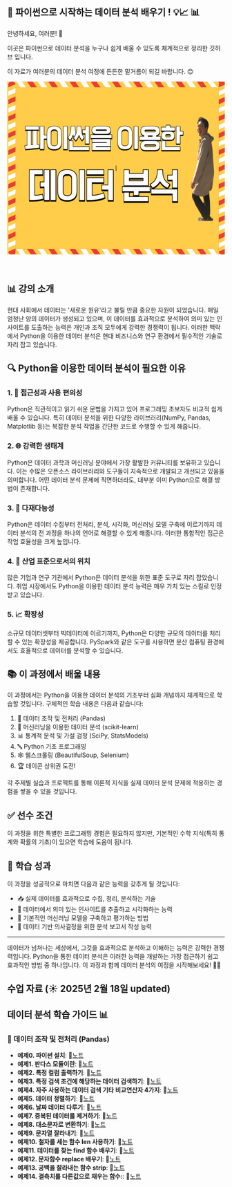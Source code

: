  ## 🐍 파이썬으로 시작하는 데이터 분석 배우기 !  💡📈 📊

안녕하세요, 여러분! 🌟  

이곳은 파이썬으로 데이터 분석을 누구나 쉽게 배울 수 있도록 체계적으로 정리한 깃허브 입니다.  

이 자료가 여러분의 데이터 분석 여정에 든든한 밑거름이 되길 바랍니다. 😊  

<img src="https://github.com/oracleyu01/python_class/blob/main/yys/python1.png" width="600" height="400">

&nbsp;  

## 📊 강의 소개

현대 사회에서 데이터는 '새로운 원유'라고 불릴 만큼 중요한 자원이 되었습니다. 매일 엄청난 양의 데이터가 생성되고 있으며, 이 데이터를 효과적으로 분석하여 의미 있는 인사이트를 도출하는 능력은 개인과 조직 모두에게 강력한 경쟁력이 됩니다. 이러한 맥락에서 Python을 이용한 데이터 분석은 현대 비즈니스와 연구 환경에서 필수적인 기술로 자리 잡고 있습니다.

## 🔍 Python을 이용한 데이터 분석이 필요한 이유

### 1. 🚀 접근성과 사용 편의성

Python은 직관적이고 읽기 쉬운 문법을 가지고 있어 프로그래밍 초보자도 비교적 쉽게 배울 수 있습니다. 특히 데이터 분석을 위한 다양한 라이브러리(NumPy, Pandas, Matplotlib 등)는 복잡한 분석 작업을 간단한 코드로 수행할 수 있게 해줍니다.

### 2. 🌐 강력한 생태계

Python은 데이터 과학과 머신러닝 분야에서 가장 활발한 커뮤니티를 보유하고 있습니다. 이는 수많은 오픈소스 라이브러리와 도구들이 지속적으로 개발되고 개선되고 있음을 의미합니다. 어떤 데이터 분석 문제에 직면하더라도, 대부분 이미 Python으로 해결 방법이 존재합니다.

### 3. 🔄 다재다능성

Python은 데이터 수집부터 전처리, 분석, 시각화, 머신러닝 모델 구축에 이르기까지 데이터 분석의 전 과정을 하나의 언어로 해결할 수 있게 해줍니다. 이러한 통합적인 접근은 작업 효율성을 크게 높입니다.

### 4. 🏢 산업 표준으로서의 위치

많은 기업과 연구 기관에서 Python은 데이터 분석을 위한 표준 도구로 자리 잡았습니다. 취업 시장에서도 Python을 이용한 데이터 분석 능력은 매우 가치 있는 스킬로 인정받고 있습니다.

### 5. 📈 확장성

소규모 데이터셋부터 빅데이터에 이르기까지, Python은 다양한 규모의 데이터를 처리할 수 있는 확장성을 제공합니다. PySpark와 같은 도구를 사용하면 분산 컴퓨팅 환경에서도 효율적으로 데이터를 분석할 수 있습니다.

## 📚 이 과정에서 배울 내용

이 과정에서는 Python을 이용한 데이터 분석의 기초부터 심화 개념까지 체계적으로 학습할 것입니다. 구체적인 학습 내용은 다음과 같습니다:

1. 🐼 데이터 조작 및 전처리 (Pandas) 
2. 🤖 머신러닝을 이용한 데이터 분석 (scikit-learn)
3. 📊 통계적 분석 및 가설 검정 (SciPy, StatsModels)
4. 🔤 Python 기초 프로그래밍
5. 🕸️ 웹스크롤링 (BeautifulSoup, Selenium) 
6. 🏆 데이콘 상위권 도전!

각 주제별 실습과 프로젝트를 통해 이론적 지식을 실제 데이터 분석 문제에 적용하는 경험을 쌓을 수 있을 것입니다.

## ✅ 선수 조건

이 과정을 위한 특별한 프로그래밍 경험은 필요하지 않지만, 기본적인 수학 지식(특히 통계와 확률의 기초)이 있으면 학습에 도움이 됩니다.

## 🎯 학습 성과

이 과정을 성공적으로 마치면 다음과 같은 능력을 갖추게 될 것입니다:

- 📥 실제 데이터를 효과적으로 수집, 정리, 분석하는 기술
- 🔮 데이터에서 의미 있는 인사이트를 추출하고 시각화하는 능력
- 🧠 기본적인 머신러닝 모델을 구축하고 평가하는 방법
- 📝 데이터 기반 의사결정을 위한 분석 보고서 작성 능력

---

데이터가 넘쳐나는 세상에서, 그것을 효과적으로 분석하고 이해하는 능력은 강력한 경쟁력입니다. 
Python을 통한 데이터 분석은 이러한 능력을 개발하는 가장 접근하기 쉽고 효과적인 방법 중 하나입니다. 이 과정과 함께 데이터 분석의 여정을 시작해보세요! 🚀✨
 

## 수업 자료 (☀️ 2025년 2월 18일 updated)


## 데이터 분석 학습 가이드 📊

### 🐼 데이터 조작 및 전처리 (Pandas) 
- **예제0. 파이썬 설치**: 📄[노트]()  
- **예제1. 판다스 모듈이란**:  📄[노트]()  
- **예제2. 특정 컬럼 출력하기**:  📄[노트]()  
- **예제3. 특정 검색 조건에 해당하는 데이터 검색하기**:  📄[노트]()  
- **예제4. 자주 사용하는 데이터 검색 기타 비교연산자 4가지**:  📄[노트]()    
- **예제5. 데이터 정렬하기**:  📄[노트]()  
- **예제6. 날짜 데이터 다루기**:  📄[노트]()  
- **예제7. 중복된 데이터를 제거하기**:  📄[노트]()  
- **예제8. 대소문자로 변환하기**:  📄[노트]()  
- **예제9. 문자열 잘라내기**:  📄[노트]()  
- **예제10. 철자를 세는 함수 len  사용하기**:  📄[노트]()  
- **예제11. 데이터를 찾는 find 함수 배우기**:  📄[노트]()  
- **예제12. 문자함수 replace 배우기**:  📄[노트]()  
- **예제13. 공백을 잘라내는 함수 strip**: 📄[노트]()
- **예제14. 결측치를 다른값으로 채우는 함수:**: 📄[노트]()  
